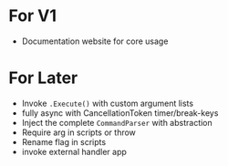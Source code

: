 ﻿# For V1
* Documentation website for core usage

# For Later
* Invoke `.Execute()` with custom argument lists
* fully async with CancellationToken timer/break-keys
* Inject the complete `CommandParser` with abstraction
* Require arg in scripts or throw
* Rename flag in scripts
* invoke external handler app

